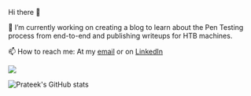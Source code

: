 Hi there 👋

<!--
**prateek22/prateek22** is a ✨ _special_ ✨ repository because its `README.md` (this file) appears on your GitHub profile.

Here are some ideas to get you started:

- 🔭 I’m currently working on ...
- 🌱 I’m currently learning ...
- 👯 I’m looking to collaborate on ...
- 🤔 I’m looking for help with ...
- 💬 Ask me about ...
- 📫 How to reach me: ...
- 😄 Pronouns: ...
- ⚡ Fun fact: ...
-->
🔭 I’m currently working on creating a blog to learn about the Pen Testing process from end-to-end and publishing writeups for HTB machines.

📫 How to reach me: At my [email](pradhan.prateek22@gmail.com) or on [LinkedIn](https://www.linkedin.com/in/prateekpradhan22)

![](https://visitor-badge.glitch.me/badge?page_id=prateek22.readme)

![Prateek's GitHub stats](https://github-readme-stats.vercel.app/api?username=prateek22)
